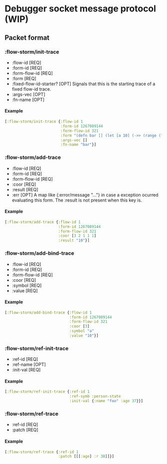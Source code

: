 # Debugger socket message protocol (WIP)

## Packet format

### :flow-storm/init-trace

- :flow-id [REQ]
- :form-id [REQ]
- :form-flow-id [REQ]
- :form [REQ]
- :fixed-flow-id-starter? [OPT] Signals that this is the starting trace of a fixed flow-id trace.
- :args-vec [OPT]
- :fn-name [OPT]

#### Example

```clojure
[:flow-storm/init-trace {:flow-id 1
						 :form-id 1267089144
						 :form-flow-id 321
						 :form "(defn bar [] (let [a 10] (->> (range (foo a a)) (map inc) (filter odd?) (reduce +))))"
						 :args-vec []
						 :fn-name "bar"}]
```

### :flow-storm/add-trace

- :flow-id [REQ]
- :form-id [REQ]
- :form-flow-id [REQ]
- :coor [REQ]
- :result [REQ]
- :err [OPT]  A map like {:error/message "..."} in case a exception ocurred evaluating this form. The :result is not present when this key is.

#### Example

```clojure
[:flow-storm/add-trace {:flow-id 1
						:form-id 1267089144
						:form-flow-id 321
						:coor [3 2 1 1 1]
						:result "10"}]
```

### :flow-storm/add-bind-trace

- :flow-id [REQ]
- :form-id [REQ]
- :form-flow-id [REQ]
- :coor [REQ]
- :symbol [REQ]
- :value [REQ]

#### Example

```clojure
[:flow-storm/add-bind-trace {:flow-id 1
							 :form-id 1267089144
							 :form-flow-id 321
							 :coor [3]
							 :symbol "a"
							 :value "10"}]
```

### :flow-storm/ref-init-trace 

- :ref-id [REQ]
- :ref-name [OPT]
- :init-val [REQ]

#### Example

```clojure
[:flow-storm/ref-init-trace {:ref-id 1
                             :ref-symb :person-state
                             :init-val {:name "foo" :age 37}}]
```

### :flow-storm/ref-trace

- :ref-id [REQ]
- :patch [REQ]

#### Example

```clojure
[:flow-storm/ref-trace {:ref-id 1
                        :patch [[[:age] :r 38]]}]
```

